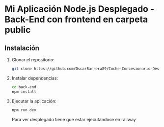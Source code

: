 # Mi Aplicación Node.js Desplegado - Back-End con frontend en carpeta public
## Instalación
1. Clonar el repositorio:
   ```sh
   git clone https://github.com/OscarBarrera89/Coche-Concesionario-Desplegado.git
   ```
2. Instalar dependencias:
   ```sh
   cd back-end
   npm install
   ```
3. Ejecutar la aplicación:
   ```sh
   npm run dev
   ```

   Para ver desplegado tiene que estar ejecutandose en railway
